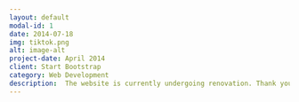 ```yaml
---
layout: default
modal-id: 1
date: 2014-07-18
img: tiktok.png
alt: image-alt
project-date: April 2014
client: Start Bootstrap
category: Web Development
description:  The website is currently undergoing renovation. Thank you for your patience! </p><img src="img/portfolio/spacex.png" alt="SpaceX Image" width="50%"> Otro texto.
---
```

